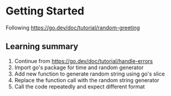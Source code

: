 # Getting Started
Following https://go.dev/doc/tutorial/random-greeting

## Learning summary
1. Continue from https://go.dev/doc/tutorial/handle-errors
2. Import go's package for time and random generator
3. Add new function to generate random string using go's slice
4. Replace the function call with the random string generator
5. Call the code repeatedly and expect different format